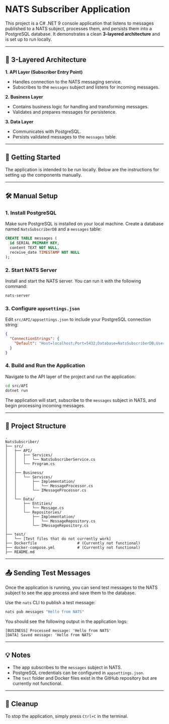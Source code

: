 # NATS Subscriber Application

This project is a C# .NET 9 console application that listens to messages published to a NATS subject, processes them, and persists them into a PostgreSQL database. It demonstrates a clean **3-layered architecture** and is set up to run locally.

---

## 🧱 3-Layered Architecture

**1. API Layer (Subscriber Entry Point)**
- Handles connection to the NATS messaging service.
- Subscribes to the `messages` subject and listens for incoming messages.

**2. Business Layer**
- Contains business logic for handling and transforming messages.
- Validates and prepares messages for persistence.

**3. Data Layer**
- Communicates with PostgreSQL.
- Persists validated messages to the `messages` table.

---

## 🚀 Getting Started

The application is intended to be run locally. Below are the instructions for setting up the components manually.

---

## 🛠️ Manual Setup

### 1. Install PostgreSQL

Make sure PostgreSQL is installed on your local machine. Create a database named `NatsSubscriberDB` and a `messages` table:

```sql
CREATE TABLE messages (
  id SERIAL PRIMARY KEY,
  content TEXT NOT NULL,
  receive_date TIMESTAMP NOT NULL
);
```

### 2. Start NATS Server

Install and start the NATS server. You can run it with the following command:

```bash
nats-server
```

### 3. Configure `appsettings.json`

Edit `src/API/appsettings.json` to include your PostgreSQL connection string:

```json
{
  "ConnectionStrings": {
    "Default": "Host=localhost;Port=5432;Database=NatsSubscriberDB;Username=postgres;Password=1234"
  }
}
```


### 4. Build and Run the Application

Navigate to the API layer of the project and run the application:

```bash
cd src/API
dotnet run
```

The application will start, subscribe to the `messages` subject in NATS, and begin processing incoming messages.

---

## 📁 Project Structure

```
.
NatsSubscriber/
├── src/
│   ├── API/                      
│   │   ├── Services/
│   │   │   └── NatsSubscriberService.cs 
│   │   └── Program.cs            
│   │
│   ├── Business/                 
│   │   └── Services/
│   │       ├── Implementation/
│   │       │   └── MessageProcessor.cs
│   │       └── IMessageProcessor.cs
│   │
│   └── Data/                    
│       ├── Entities/
│       │   └── Message.cs        
│       └── Repositories/
│           ├── Implementation/
│           │   └── MessageRepository.cs
│           └── IMessageRepository.cs  
│
├── test/                       
│   └── [Test files that do not currently work]
├── Dockerfile                  # (Currently not functional)
├── docker-compose.yml          # (Currently not functional)
├── README.md                   
```

---

## 📤 Sending Test Messages

Once the application is running, you can send test messages to the NATS subject to see the app process and save them to the database.

Use the `nats` CLI to publish a test message:

```bash
nats pub messages "Hello from NATS"
```

You should see the following output in the application logs:

```
[BUSINESS] Processed message: 'Hello from NATS'
[DATA] Saved message: 'Hello from NATS'
```

---

## 💡 Notes

- The app subscribes to the `messages` subject in NATS.
- PostgreSQL credentials can be configured in `appsettings.json`.
- The `test` folder and Docker files exist in the GitHub repository but are currently not functional.

---

## 🧼 Cleanup

To stop the application, simply press `Ctrl+C` in the terminal.
